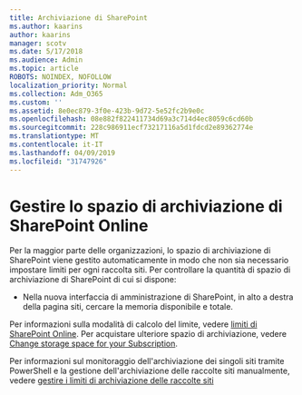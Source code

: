 ```yaml
---
title: Archiviazione di SharePoint
ms.author: kaarins
author: kaarins
manager: scotv
ms.date: 5/17/2018
ms.audience: Admin
ms.topic: article
ROBOTS: NOINDEX, NOFOLLOW
localization_priority: Normal
ms.collection: Adm_O365
ms.custom: ''
ms.assetid: 8e0ec879-3f0e-423b-9d72-5e52fc2b9e0c
ms.openlocfilehash: 08e882f822411734d69a3c714d4ec8059c6cd60b
ms.sourcegitcommit: 228c986911ecf73217116a5d1fdcd2e89362774e
ms.translationtype: MT
ms.contentlocale: it-IT
ms.lasthandoff: 04/09/2019
ms.locfileid: "31747926"
---
```

# <a name="manage-your-sharepoint-online-storage"></a>Gestire lo spazio di archiviazione di SharePoint Online

Per la maggior parte delle organizzazioni, lo spazio di archiviazione di SharePoint viene gestito automaticamente in modo che non sia necessario impostare limiti per ogni raccolta siti. Per controllare la quantità di spazio di archiviazione di SharePoint di cui si dispone:
  
- Nella nuova interfaccia di amministrazione di SharePoint, in alto a destra della pagina siti, cercare la memoria disponibile e totale.
    
Per informazioni sulla modalità di calcolo del limite, vedere [limiti di SharePoint Online](https://go.microsoft.com/fwlink/p/?LinkID=856113). Per acquistare ulteriore spazio di archiviazione, vedere [Change storage space for your Subscription](https://go.microsoft.com/fwlink/?linkid=866428).
  
Per informazioni sul monitoraggio dell'archiviazione dei singoli siti tramite PowerShell e la gestione dell'archiviazione delle raccolte siti manualmente, vedere [gestire i limiti di archiviazione delle raccolte siti](https://go.microsoft.com/fwlink/?linkid=867833)
  

